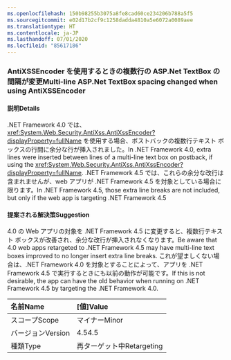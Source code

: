 ```yaml
---
ms.openlocfilehash: 150b98255b3075a8fe8cad60ce234206b788a5f5
ms.sourcegitcommit: e02d17b2cf9c1258dadda4810a5e6072a0089aee
ms.translationtype: HT
ms.contentlocale: ja-JP
ms.lasthandoff: 07/01/2020
ms.locfileid: "85617186"
---
```

### <a name="multi-line-aspnet-textbox-spacing-changed-when-using-antixssencoder"></a><span data-ttu-id="df9b0-101">AntiXSSEncoder を使用するときの複数行の ASP.Net TextBox の間隔が変更</span><span class="sxs-lookup"><span data-stu-id="df9b0-101">Multi-line ASP.Net TextBox spacing changed when using AntiXSSEncoder</span></span>

#### <a name="details"></a><span data-ttu-id="df9b0-102">説明</span><span class="sxs-lookup"><span data-stu-id="df9b0-102">Details</span></span>

<span data-ttu-id="df9b0-103">.NET Framework 4.0 では、<xref:System.Web.Security.AntiXss.AntiXssEncoder?displayProperty=fullName> を使用する場合、ポストバックの複数行テキスト ボックスの行間に余分な行が挿入されました。</span><span class="sxs-lookup"><span data-stu-id="df9b0-103">In .NET Framework 4.0, extra lines were inserted between lines of a multi-line text box on postback, if using the <xref:System.Web.Security.AntiXss.AntiXssEncoder?displayProperty=fullName>.</span></span> <span data-ttu-id="df9b0-104">.NET Framework 4.5 では、これらの余分な改行は含まれませんが、web アプリが .NET Framework 4.5 を対象としている場合に限ります。</span><span class="sxs-lookup"><span data-stu-id="df9b0-104">In .NET Framework 4.5, those extra line breaks are not included, but only if the web app is targeting .NET Framework 4.5</span></span>

#### <a name="suggestion"></a><span data-ttu-id="df9b0-105">提案される解決策</span><span class="sxs-lookup"><span data-stu-id="df9b0-105">Suggestion</span></span>

<span data-ttu-id="df9b0-106">4\.0 の Web アプリの対象を .NET Framework 4.5 に変更すると、複数行テキスト ボックスが改善され、余分な改行が挿入されなくなります。</span><span class="sxs-lookup"><span data-stu-id="df9b0-106">Be aware that 4.0 web apps retargeted to .NET Framework 4.5 may have multi-line text boxes improved to no longer insert extra line breaks.</span></span> <span data-ttu-id="df9b0-107">これが望ましくない場合は、.NET Framework 4.0 を対象とすることによって、アプリを .NET Framework 4.5 で実行するときにも以前の動作が可能です。</span><span class="sxs-lookup"><span data-stu-id="df9b0-107">If this is not desirable, the app  can have the old behavior when running on .NET Framework 4.5 by targeting the .NET Framework 4.0.</span></span>

| <span data-ttu-id="df9b0-108">名前</span><span class="sxs-lookup"><span data-stu-id="df9b0-108">Name</span></span>    | <span data-ttu-id="df9b0-109">[値]</span><span class="sxs-lookup"><span data-stu-id="df9b0-109">Value</span></span>       |
|:--------|:------------|
| <span data-ttu-id="df9b0-110">スコープ</span><span class="sxs-lookup"><span data-stu-id="df9b0-110">Scope</span></span>   | <span data-ttu-id="df9b0-111">マイナー</span><span class="sxs-lookup"><span data-stu-id="df9b0-111">Minor</span></span>       |
| <span data-ttu-id="df9b0-112">バージョン</span><span class="sxs-lookup"><span data-stu-id="df9b0-112">Version</span></span> | <span data-ttu-id="df9b0-113">4.5</span><span class="sxs-lookup"><span data-stu-id="df9b0-113">4.5</span></span>         |
| <span data-ttu-id="df9b0-114">種類</span><span class="sxs-lookup"><span data-stu-id="df9b0-114">Type</span></span>    | <span data-ttu-id="df9b0-115">再ターゲット中</span><span class="sxs-lookup"><span data-stu-id="df9b0-115">Retargeting</span></span> |
